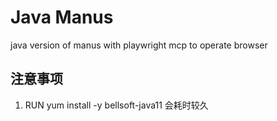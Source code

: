 # Java Manus

java version of manus with playwright mcp to operate browser


## 注意事项

1. RUN yum install -y bellsoft-java11 会耗时较久

